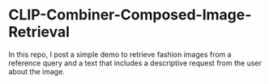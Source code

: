 # CLIP-Combiner-Composed-Image-Retrieval

In this repo, I post a simple demo to retrieve fashion images from a reference query and a text that includes a descriptive request from the user about the image.
